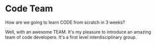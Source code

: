 # Code Team

How are we going to learn CODE from scratch in 3 weeks?

Well, with an awesome TEAM. 
It's my pleasure to introduce an amazing team of code developers. It's a first level interdisciplinary group. 

